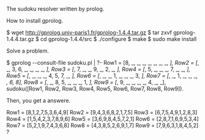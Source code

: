The sudoku resolver written by prolog.

How to install gprolog.

$ wget http://gprolog.univ-paris1.fr/gprolog-1.4.4.tar.gz
$ tar zxvf gprolog-1.4.4.tar.gz
$ cd gprolog-1.4.4/src
$ ./configure
$ make
$ sudo make install

Solve a problem.

$ gprolog --consult-file sudoku.pl
| ?- Row1 = [8, _, _, _, _, _, _, _, _],
Row2 = [_, _, 3, 6, _, _, _, _, _],
Row3 = [_, 7, _, _, 9, _, 2, _, _],
Row4 = [_, 5, _, _, _, 7, _, _, _],
Row5 = [_, _, _, _, 4, 5, 7, _, _],
Row6 = [_, _, _, 1, _, _, _, 3, _],
Row7 = [_, _, 1, _, _, _, _, 6, 8],
Row8 = [_, _, 8, 5, _, _, _, 1, _],
Row9 = [_, 9, _, _, _, _, 4, _, _],
sudoku([Row1, Row2, Row3, Row4, Row5, Row6, Row7, Row8, Row9]).

Then, you get a answere.

Row1 = [8,1,2,7,5,3,6,4,9]
Row2 = [9,4,3,6,8,2,1,7,5]
Row3 = [6,7,5,4,9,1,2,8,3]
Row4 = [1,5,4,2,3,7,8,9,6]
Row5 = [3,6,9,8,4,5,7,2,1]
Row6 = [2,8,7,1,6,9,5,3,4]
Row7 = [5,2,1,9,7,4,3,6,8]
Row8 = [4,3,8,5,2,6,9,1,7]
Row9 = [7,9,6,3,1,8,4,5,2] ? 
